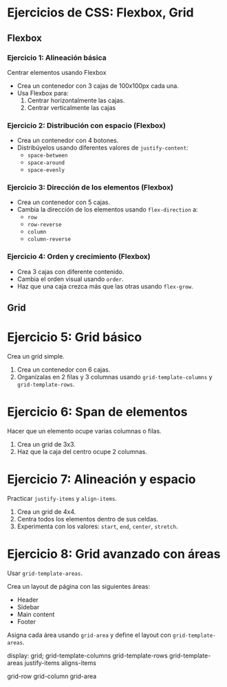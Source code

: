 # Ejercicios de CSS: Flexbox, Grid

## **Flexbox**

### Ejercicio 1: Alineación básica
Centrar elementos usando Flexbox


- Crea un contenedor con 3 cajas de 100x100px cada una.
- Usa Flexbox para:
  1. Centrar horizontalmente las cajas.  
  2. Centrar verticalmente las cajas

### Ejercicio 2: Distribución con espacio (Flexbox)
- Crea un contenedor con 4 botones.
- Distribúyelos usando diferentes valores de `justify-content`:  
  - `space-between`  
  - `space-around`  
  - `space-evenly`

### Ejercicio 3: Dirección de los elementos (Flexbox)
- Crea un contenedor con 5 cajas.
- Cambia la dirección de los elementos usando `flex-direction` a:  
  - `row`  
  - `row-reverse`  
  - `column`  
  - `column-reverse` 

### Ejercicio 4: Orden y crecimiento (Flexbox)
- Crea 3 cajas con diferente contenido.
- Cambia el orden visual usando `order`.
- Haz que una caja crezca más que las otras usando `flex-grow`.

## **Grid**

# Ejercicio 5: Grid básico
Crea un grid simple.
1. Crea un contenedor con 6 cajas.
2. Organízalas en 2 filas y 3 columnas usando `grid-template-columns` y `grid-template-rows`.

# Ejercicio 6: Span de elementos
Hacer que un elemento ocupe varias columnas o filas.
1. Crea un grid de 3x3.
2. Haz que la caja del centro ocupe 2 columnas.

# Ejercicio 7: Alineación y espacio
Practicar `justify-items` y `align-items`.
1. Crea un grid de 4x4.
2. Centra todos los elementos dentro de sus celdas.
3. Experimenta con los valores: `start`, `end`, `center`, `stretch`.

# Ejercicio 8: Grid avanzado con áreas
Usar `grid-template-areas`.

Crea un layout de página con las siguientes áreas:

- Header
- Sidebar
- Main content
- Footer

Asigna cada área usando `grid-area` y define el layout con `grid-template-areas`.




display: grid;
grid-template-columns
grid-template-rows
grid-template-areas
justify-items
aligns-items

grid-row
grid-column
grid-area












